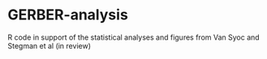 # GERBER-analysis
R code in support of the statistical analyses and figures from Van Syoc and Stegman et al (in review)
